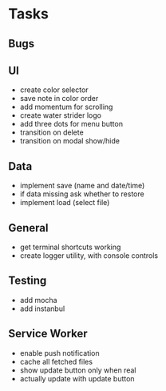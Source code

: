 # Tasks
## Bugs
## UI
- create color selector
- save note in color order
- add momentum for scrolling
- create water strider logo
- add three dots for menu button
- transition on delete
- transition on modal show/hide

## Data
- implement save (name and date/time)
- if data missing ask whether to restore
- implement load (select file)

## General
- get terminal shortcuts working
- create logger utility, with console controls

## Testing
- add mocha
- add instanbul

## Service Worker
- enable push notification
- cache all fetched files
- show update button only when real
- actually update with update button
